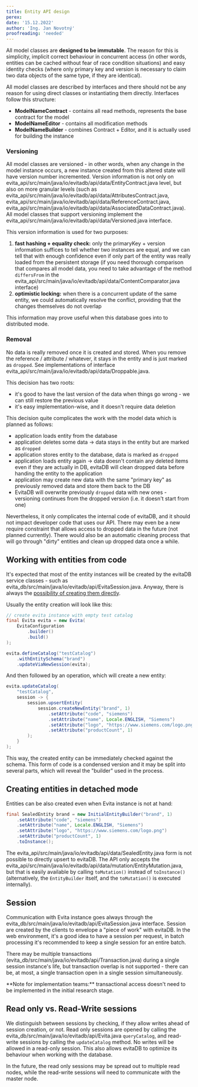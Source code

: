 ```yaml
---
title: Entity API design
perex:
date: '15.12.2022'
author: 'Ing. Jan Novotný'
proofreading: 'needed'
---
```


All model classes are **designed to be immutable**. The reason for this is simplicity, implicit correct behaviour in
concurrent access (in other words, entities can be cached without fear of race condition situations) and easy identity checks
(where only primary key and version is necessary to claim two data objects of the same type, if they are identical).

All model classes are described by interfaces and there should not be any reason for using direct classes or
instantiating them directly. Interfaces follow this structure:

- **ModelNameContract** - contains all read methods, represents the base contract for the model
- **ModelNameEditor** - contains all modification methods
- **ModelNameBuilder** - combines Contract + Editor, and it is actually used for building the instance

### Versioning

All model classes are versioned - in other words, when any change in the model instance occurs, a new instance created from
this altered state will have version number incremented. Version information is not only on
<SourceClass branch="POC">evita_api/src/main/java/io/evitadb/api/data/EntityContract.java</SourceClass> level, but
also on more granular levels (such as
<SourceClass branch="POC">evita_api/src/main/java/io/evitadb/api/data/AttributesContract.java</SourceClass>,
<SourceClass branch="POC">evita_api/src/main/java/io/evitadb/api/data/ReferenceContract.java</SourceClass>,
<SourceClass branch="POC">evita_api/src/main/java/io/evitadb/api/data/AssociatedDataContract.java</SourceClass>).
All model classes that support versioning implement the
<SourceClass branch="POC">evita_api/src/main/java/io/evitadb/api/data/Versioned.java</SourceClass> interface.

This version information is used for two purposes:

1. **fast hashing + equality check:** only the primaryKey + version information suffices to tell whether two instances are equal,
  and we can tell that with enough confidence even if only part of the entity was really loaded from the persistent
  storage (if you need thorough comparison that compares all model data, you need to take advantage of the method
  `differsFrom` in the <SourceClass branch="POC">evita_api/src/main/java/io/evitadb/api/data/ContentComparator.java</SourceClass> interface)
2. **optimistic locking:** when there is a concurrent update of the same entity, we could automatically resolve the conflict,
  providing that the changes themselves do not overlap

This information may prove useful when this database goes into to distributed mode.

### Removal

No data is really removed once it is created and stored. When you remove the reference / attribute / whatever, it stays
in the entity and is just marked as `dropped`. See implementations of interface
<SourceClass branch="POC">evita_api/src/main/java/io/evitadb/api/data/Droppable.java</SourceClass>.

This decision has two roots:

- it's good to have the last version of the data when things go wrong - we can still restore the previous value
- it's easy implementation-wise, and it doesn't require data deletion

This decision quite complicates the work with the model data which is planned as follows:

- application loads entity from the database
- application deletes some data -> data stays in the entity but are marked as `dropped`
- application stores entity to the database, data is marked as `dropped`
- application loads entity again -> data doesn't contain any deleted items even if they are actually in DB, evitaDB
  will clean dropped data before handing the entity to the application
- application may create new data with the same "primary key" as previously removed data and store them back to the DB
- EvitaDB will overwrite previously `dropped` data with new ones - versioning continues from the dropped version (i.e. it
  doesn't start from one)

Nevertheless, it only complicates the internal code of evitaDB, and it should not impact developer code that uses
our API. There may even be a new require constraint that allows access to dropped data in the future (not planned
currently). There would also be an automatic cleaning process that will go through "dirty" entities and clean up dropped data
once a while.

## Working with entities from code

It's expected that most of the entity instances will be created by the evitaDB service classes - such as
<SourceClass branch="POC">evita_db/src/main/java/io/evitadb/api/EvitaSession.java</SourceClass>. Anyway, there is always the
[possibility of creating them directly](#creating-entities-in-detached-mode).

Usually the entity creation will look like this:

```java
// create evita instance with empty test catalog
final Evita evita = new Evita(
	EvitaConfiguration
		.builder()
		.build()
);

evita.defineCatalog("testCatalog")
	.withEntitySchema("brand")
	.updateViaNewSession(evita);
```

And then followed by an operation, which will create a new entity:

```java
evita.updateCatalog(
	"testCatalog",
	session -> {
		session.upsertEntity(
			session.createNewEntity("brand", 1)
				.setAttribute("code", "siemens")
				.setAttribute("name", Locale.ENGLISH, "Siemens")
				.setAttribute("logo", "https://www.siemens.com/logo.png")
				.setAttribute("productCount", 1)
		);
	}
);
```

This way, the created entity can be immediately checked against the schema. This form of code is a condensed version and it
may be split into several parts, which will reveal the "builder" used in the process.

## Creating entities in detached mode

Entities can be also created even when Evita instance is not at hand:

```java
final SealedEntity brand = new InitialEntityBuilder("brand", 1)
	.setAttribute("code", "siemens")
	.setAttribute("name", Locale.ENGLISH, "Siemens")
	.setAttribute("logo", "https://www.siemens.com/logo.png")
	.setAttribute("productCount", 1)
	.toInstance();
```

The <SourceClass branch="POC">evita_api/src/main/java/io/evitadb/api/data/SealedEntity.java</SourceClass> form is not
possible to directly upsert to evitaDB. The API only accepts the <SourceClass branch="POC">evita_api/src/main/java/io/evitadb/api/data/mutation/EntityMutation.java</SourceClass>,
but that is easily available by calling `toMutation()` instead of `toInstance()` (alternatively, the `EntityBuilder` itself,
and the `toMutation()` is executed internally).

## Session

Communication with Evita instance goes always through the
<SourceClass branch="POC">evita_db/src/main/java/io/evitadb/api/EvitaSession.java</SourceClass> interface. Session are
created by the clients to envelope a "piece of work" with evitaDB. In the web environment, it's a good idea to have
a session per request, in batch processing it's recommended to keep a single session for an entire batch.

There may be multiple transactions (<SourceClass branch="POC">evita_db/src/main/java/io/evitadb/api/Transaction.java</SourceClass>)
during a single session instance's life, but transaction overlap is not supported - there can be, at most, a single
transaction open in a single session simultaneously.

<Note type="info">
**Note for implementation teams:** transactional access doesn't need to be implemented in the initial
research stage.
</Note>

## Read only vs. Read-Write sessions

We distinguish between sessions by checking, if they allow writes ahead of session creation, or not. Read only sessions are opened by calling the
<SourceClass branch="POC">evita_db/src/main/java/io/evitadb/api/Evita.java</SourceClass> `queryCatalog`, and read-write
sessions by calling the `updateCatalog` method. No writes will be allowed in a read-only session. This also allows evitaDB to optimize
its behaviour when working with the database.

In the future, the read only sessions may be spread out to multiple read nodes, while the read-write sessions will need
to communicate with the master node.